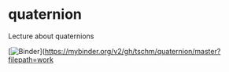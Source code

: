 # quaternion
Lecture about quaternions

[![Binder](https://mybinder.org/badge_logo.svg)](https://mybinder.org/v2/gh/tschm/quaternion/master?filepath=work
